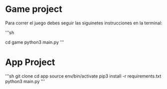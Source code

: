 # Game project

Para correr el juego debes seguir las siguinetes instrucciones en la terminal:

'''sh

cd  game
python3 main.py 
'''

# App Project
 
'''sh
git clone
cd app
source env/bin/activate
pip3 install -r requirements.txt
python3 main.py
'''